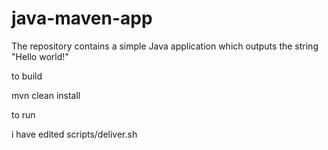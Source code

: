 # java-maven-app


The repository contains a simple Java application which outputs the string
"Hello world!"


to build

mvn clean install


to run

i have edited
scripts/deliver.sh


